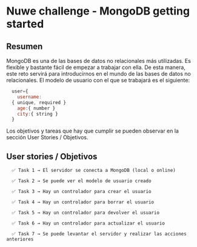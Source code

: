 # Nuwe challenge - MongoDB getting started
## Resumen
MongoDB es una de las bases de datos no relacionales más utilizadas. Es flexible y bastante fácil de empezar a trabajar con ella. De esta manera, este reto servirá para introducirnos en el mundo de las bases de datos no relacionales. El modelo de usuario con el que se trabajará es el siguiente:

```js
  user={
    username:
  { unique, required }
    age:{ number }
    city:{ string }
  }
```
Los objetivos y tareas que hay que cumplir se pueden observar en la sección User Stories / Objetivos.

## User stories / Objetivos

```
  ✅ Task 1 → El servidor se conecta a MongoDB (local o online)

  ✅ Task 2 → Se puede ver el modelo de usuario creado

  ✅ Task 3 → Hay un controlador para crear el usuario

  ✅ Task 4 → Hay un controlador para borrar el usuario

  ✅ Task 5 → Hay un controlador para devolver el usuario

  ✅ Task 6 → Hay un controlador para actualizar el usuario

  ✅ Task 7 → Se puede levantar el servidor y realizar las acciones anteriores
```